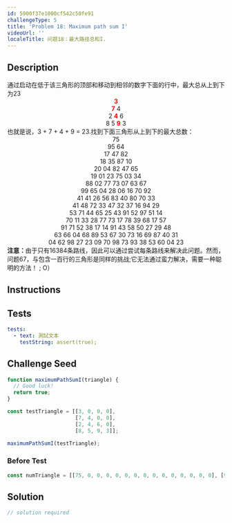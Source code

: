 ```yaml
---
id: 5900f37e1000cf542c50fe91
challengeType: 5
title: 'Problem 18: Maximum path sum I'
videoUrl: ''
localeTitle: 问题18：最大路径总和I.
---
```


## Description
<section id="description">通过启动在低于该三角形的顶部和移动到相邻的数字下面的行中，最大总从上到下为23 <span style="display: block; text-align: center;"><b style="color: red;">3</b> <br> <b style="color: red;">7</b> 4 <br> 2 <b style="color: red;">4</b> 6 <br> 8 5 <b style="color: red;">9</b> 3</span>也就是说，3 + 7 + 4 + 9 = 23.找到下面三角形从上到下的最大总数： <span style="display: block; text-align: center;">75 <br> 95 64 <br> 17 47 82 <br> 18 35 87 10 <br> 20 04 82 47 65 <br> 19 01 23 75 03 34 <br> 88 02 77 73 07 63 67 <br> 99 65 04 28 06 16 70 92 <br> 41 41 26 56 83 40 80 70 33 <br> 41 48 72 33 47 32 37 16 94 29 <br> 53 71 44 65 25 43 91 52 97 51 14 <br> 70 11 33 28 77 73 17 78 39 68 17 57 <br> 91 71 52 38 17 14 91 43 58 50 27 29 48 <br> 63 66 04 68 89 53 67 30 73 16 69 87 40 31 <br> 04 62 98 27 23 09 70 98 73 93 38 53 60 04 23</span> <b>注意：</b>由于只有16384条路线，因此可以通过尝试每条路线来解决此问题。然而，问题67，与包含一百行的三角形是同样的挑战;它无法通过蛮力解决，需要一种聪明的方法！ ; O） </section>

## Instructions
<section id="instructions">
</section>

## Tests
<section id='tests'>

```yml
tests:
  - text: 測試文本
    testString: assert(true);

```

</section>

## Challenge Seed
<section id='challengeSeed'>

<div id='js-seed'>

```js
function maximumPathSumI(triangle) {
  // Good luck!
  return true;
}

const testTriangle = [[3, 0, 0, 0],
                      [7, 4, 0, 0],
                      [2, 4, 6, 0],
                      [8, 5, 9, 3]];

maximumPathSumI(testTriangle);

```

</div>

### Before Test
<div id='js-setup'>

```js
const numTriangle = [[75, 0, 0, 0, 0, 0, 0, 0, 0, 0, 0, 0, 0, 0, 0], [95, 64, 0, 0, 0, 0, 0, 0, 0, 0, 0, 0, 0, 0, 0], [17, 47, 82, 0, 0, 0, 0, 0, 0, 0, 0, 0, 0, 0, 0], [18, 35, 87, 10, 0, 0, 0, 0, 0, 0, 0, 0, 0, 0, 0], [20, 4, 82, 47, 65, 0, 0, 0, 0, 0, 0, 0, 0, 0, 0], [19, 1, 23, 75, 3, 34, 0, 0, 0, 0, 0, 0, 0, 0, 0], [88, 2, 77, 73, 7, 63, 67, 0, 0, 0, 0, 0, 0, 0, 0], [99, 65, 4, 28, 6, 16, 70, 92, 0, 0, 0, 0, 0, 0, 0], [41, 41, 26, 56, 83, 40, 80, 70, 33, 0, 0, 0, 0, 0, 0], [41, 48, 72, 33, 47, 32, 37, 16, 94, 29, 0, 0, 0, 0, 0], [53, 71, 44, 65, 25, 43, 91, 52, 97, 51, 14, 0, 0, 0, 0], [70, 11, 33, 28, 77, 73, 17, 78, 39, 68, 17, 57, 0, 0, 0], [91, 71, 52, 38, 17, 14, 91, 43, 58, 50, 27, 29, 48, 0, 0], [63, 66, 4, 68, 89, 53, 67, 30, 73, 16, 69, 87, 40, 31, 0], [4, 62, 98, 27, 23, 9, 70, 98, 73, 93, 38, 53, 60, 4, 23]];

```

</div>


</section>

## Solution
<section id='solution'>

```js
// solution required
```
</section>
